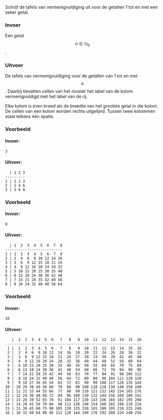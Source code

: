 Schrijf de tafels van vermenigvuldiging uit voor de getallen 1 tot en met een zeker getal.  

### Invoer

Een getal $$n \in \mathbb{N}_0$$.

### Uitvoer

De tafels van vermenigvuldiging voor de getallen van 1 tot en met $$n$$. Daarbij bevatten cellen van het rooster het label van de kolom vermenigvuldigd met het label van de rij.

Elke kolom is even breed als de breedte van het grootste getal in die kolom. De cellen van een kolom worden rechts uitgelijnd. Tussen twee kolommen staat telkens één spatie.

### Voorbeeld

#### Invoer:

```
3
```

#### Uitvoer:

```
  | 1 2 3
---------
1 | 1 2 3
2 | 2 4 6
3 | 3 6 9
```

### Voorbeeld

#### Invoer:

```
8
```

#### Uitvoer:

```
  | 1  2  3  4  5  6  7  8
--------------------------
1 | 1  2  3  4  5  6  7  8
2 | 2  4  6  8 10 12 14 16
3 | 3  6  9 12 15 18 21 24
4 | 4  8 12 16 20 24 28 32
5 | 5 10 15 20 25 30 35 40
6 | 6 12 18 24 30 36 42 48
7 | 7 14 21 28 35 42 49 56
8 | 8 16 24 32 40 48 56 64
```

### Voorbeeld

#### Invoer:

```
16
```

#### Uitvoer:

```
   |  1  2  3  4  5  6   7   8   9  10  11  12  13  14  15  16
--------------------------------------------------------------
 1 |  1  2  3  4  5  6   7   8   9  10  11  12  13  14  15  16
 2 |  2  4  6  8 10 12  14  16  18  20  22  24  26  28  30  32
 3 |  3  6  9 12 15 18  21  24  27  30  33  36  39  42  45  48
 4 |  4  8 12 16 20 24  28  32  36  40  44  48  52  56  60  64
 5 |  5 10 15 20 25 30  35  40  45  50  55  60  65  70  75  80
 6 |  6 12 18 24 30 36  42  48  54  60  66  72  78  84  90  96
 7 |  7 14 21 28 35 42  49  56  63  70  77  84  91  98 105 112
 8 |  8 16 24 32 40 48  56  64  72  80  88  96 104 112 120 128
 9 |  9 18 27 36 45 54  63  72  81  90  99 108 117 126 135 144
10 | 10 20 30 40 50 60  70  80  90 100 110 120 130 140 150 160
11 | 11 22 33 44 55 66  77  88  99 110 121 132 143 154 165 176
12 | 12 24 36 48 60 72  84  96 108 120 132 144 156 168 180 192
13 | 13 26 39 52 65 78  91 104 117 130 143 156 169 182 195 208
14 | 14 28 42 56 70 84  98 112 126 140 154 168 182 196 210 224
15 | 15 30 45 60 75 90 105 120 135 150 165 180 195 210 225 240
16 | 16 32 48 64 80 96 112 128 144 160 176 192 208 224 240 256
```

